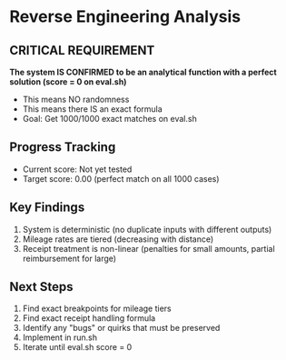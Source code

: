 # Reverse Engineering Analysis

## CRITICAL REQUIREMENT
**The system IS CONFIRMED to be an analytical function with a perfect solution (score = 0 on eval.sh)**
- This means NO randomness
- This means there IS an exact formula
- Goal: Get 1000/1000 exact matches on eval.sh

## Progress Tracking
- Current score: Not yet tested
- Target score: 0.00 (perfect match on all 1000 cases)

## Key Findings
1. System is deterministic (no duplicate inputs with different outputs)
2. Mileage rates are tiered (decreasing with distance)
3. Receipt treatment is non-linear (penalties for small amounts, partial reimbursement for large)

## Next Steps
1. Find exact breakpoints for mileage tiers
2. Find exact receipt handling formula
3. Identify any "bugs" or quirks that must be preserved
4. Implement in run.sh
5. Iterate until eval.sh score = 0